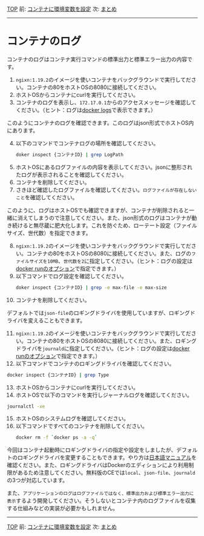 [TOP](../README.md) 
前: [コンテナに環境変数を設定](./container-env.md)
次: [まとめ](./container-summary.md)

---

# コンテナのログ

コンテナのログはコンテナ実行コマンドの標準出力と標準エラー出力の内容です。

1. ``ngixn:1.19.2``のイメージを使いコンテナをバックグラウンドで実行してださい。コンテナの80をホストOSの8080に接続してください。
2. ホストOSからコンテナにcurlを実行してください。
3. コンテナのログを表示し、``172.17.0.1``からのアクセスメッセージを確認してください。（ヒント：ログは[docker logs](https://docs.docker.jp/engine/reference/commandline/logs.html)で表示できます。）

このようにコンテナのログを確認できます。このログはjson形式でホストOS内にあります。

4. 以下のコマンドでコンテナログの場所を確認してください。
   ``` sh
   doker inspect {コンテナID} | grep LogPath
   ```
5. ホストOSにあるログファイルの内容を表示してください。jsonに整形されたログが表示されることを確認してください。
6. コンテナを削除してください。
7. さきほど確認したログファイルを確認してください。``ログファイルが存在しないこと``を確認してください。

このように、ログはホストOSでも確認できますが、コンテナが削除されると一緒に消えてしまうので注意してください。また、json形式のログはコンテナが動き続けると無尽蔵に肥大化します。これを防ぐため、ローテート設定（ファイルサイズ、世代数）を指定できます。

8. ``ngixn:1.19.2``のイメージを使いコンテナをバックグラウンドで実行してださい。コンテナの80をホストOSの8080に接続してください。また、ログの``ファイルサイズを10MB``、``世代数を2``に指定してください。（ヒント：ログの設定は[docker runのオプション](https://docs.docker.jp/engine/admin/logging/overview.html?highlight=%E3%83%AD%E3%82%AE%E3%83%B3%E3%82%B0#json)で指定できます。）
9. 以下コマンドでログ設定を確認してください。
   ``` sh
   doker inspect {コンテナID} | grep -e max-file -e max-size
   ```
10. コンテナを削除してください。

デフォルトでは``json-file``のロギングドライバを使用していますが、ロギングドライバを変えることもできます。

11. ``ngixn:1.19.2``のイメージを使いコンテナをバックグラウンドで実行してださい。コンテナの80をホストOSの8080に接続してください。また、ロギングドライバを``journald``に指定してください。（ヒント：ログの設定は[docker runのオプション](https://docs.docker.jp/engine/admin/logging/overview.html?highlight=%E3%83%AD%E3%82%AE%E3%83%B3%E3%82%B0#id1)で指定できます。）
12. 以下コマンドでコンテナのロギングドライバを確認してください。
   ``` sh
   docker inspect {コンテナID} | grep Type
   ```
13. ホストOSからコンテナにcurlを実行してください。
14. ホストOSで以下のコマンドを実行しジャーナルログを確認してください。
   ``` sh
   journalctl -xe
   ```
15. ホストOSのシステムログを確認してください。
16. 以下コマンドですべてのコンテナを削除してください。
    ``` sh
    docker rm -f `docker ps -a -q`
    ```

今回はコンテナ起動時にロギングドライバの指定や設定をしましたが、デフォルトのロギングドライバを変更することもできます。やり方は[日本語マニュアル](https://docs.docker.jp/config/container/logging/configure.html#configure-the-default-logging-driver)を確認ください。また、ロギングドライバはDockerのエディションにより利用制限があるため注意してください。無料版のCEでは``local``、``json-file``、``journald``の3つが対応しています。

また、``アプリケーションのログはログファイルではなく、標準出力および標準エラー出力に表示``するよう開発してください。そうしないとコンテナ内のログファイルを収集する仕組みなどの実装が必要かもしれません。

---

[TOP](../README.md) 
前: [コンテナに環境変数を設定](./container-env.md)
次: [まとめ](./container-summary.md)